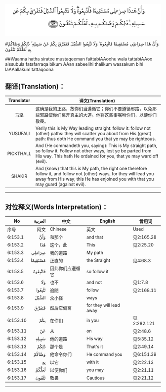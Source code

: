 ![006:153](images/006_153.gif)

#وَأَنَّ هَٰذَا صِرَاطِي مُسْتَقِيمًا فَاتَّبِعُوهُ ۖ وَلَا تَتَّبِعُوا السُّبُلَ فَتَفَرَّقَ بِكُمْ عَنْ سَبِيلِهِ ۚ ذَٰلِكُمْ وَصَّاكُمْ بِهِ لَعَلَّكُمْ تَتَّقُونَ

##Waanna hatha siratee mustaqeeman faittabiAAoohu wala tattabiAAoo alssubula fatafarraqa bikum AAan sabeelihi thalikum wassakum bihi laAAallakum tattaqoona 

## 翻译(Translation)：

| Translator | 译文(Translation)                                            |
| :--------: | ------------------------------------------------------------ |
|    马坚    | 这确是我的正路，故你们当遵循它；你们不要遵循邪路，以免那些邪路使你们离开真主的大道。他将这些事嘱咐你们，以便你们敬畏。 |
|  YUSUFALI  | Verily this is My Way leading straight: follow it: follow not (other) paths: they will scatter you about from His (great) path: thus doth He command you that ye may be righteous. |
| PICKTHALL  | And (He commandeth you, saying): This is My straight path, so follow it. Follow not other ways, lest ye be parted from His way. This hath He ordained for you, that ye may ward off (evil). |
|   SHAKIR   | And (know) that this is My path, the right one therefore follow it, and follow not (other) ways, for they will lead you away from His way; this He has enjoined you with that you may guard (against evil). |

---

## 对位释义(Words Interpretation)：

| No   | العربية | 中文    | English | 曾用词 |
| ---- | ------: | ------- | ------- | ------ |
| 序号 |    阿文 | Chinese | 英文    | Used   |
| 6:153.1  | وَأَنَّ     | 和那个           | and that                | 见2:165.28  |
| 6:153.2  | هَٰذَا     | 这个，此         | This                    | 见2:25.20   |
| 6:153.3  | صِرَاطِي   | 我的道路         | My path                 |             |
| 6:153.4  | مُسْتَقِيمًا | 正直的           | the Straight            | 见4:68.3    |
| 6:153.5  | فَاتَّبِعُوهُ | 因此你们应遵循它 | so follow it            |             |
| 6:153.6  | وَلَا     | 也不             | and not                 | 见1:7.8     |
| 6:153.7  | تَتَّبِعُوا  | 追随             | follow                  | 见2:168.11  |
| 6:153.8  | السُّبُلَ   | 众小径           | ways                    |             |
| 6:153.9  | فَتَفَرَّقَ   | 然后它偏离       | for they will lead away |             |
| 6:153.10 | بِكُمْ     | 在你们           | in you                  | 见2:282.121 |
| 6:153.11 | عَنْ      | 从               | on                      | 见2:48.6    |
| 6:153.12 | سَبِيلِهِ   | 他的道路         | His way                 | 见5:35.12   |
| 6:153.13 | ذَٰلِكُمْ    | 那个是           | That's it               | 见2:49.14   |
| 6:153.14 | وَصَّاكُمْ   | 他命令你们       | He command you          | 见6:151.39  |
| 6:153.15 | بِهِ      | 以它             | with it                 | 见2:22.13   |
| 6:153.16 | لَعَلَّكُمْ   | 以便你们         | you may                 | 见2:21.11   |
| 6:153.17 | تَتَّقُونَ   | 敬畏             | Cautious                | 见2:21.12   |

---